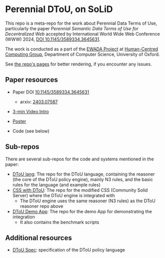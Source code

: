 Perennial DToU, on SoLiD
======

This repo is a meta-repo for the work about Perennial Data Terms of Use, particularly the paper *Perennial Semantic Data Terms of Use for Decentralized Web* accepted by International World Wide Web Conference (WWW) 2024, [DOI 10.1145/3589334.3645631](https://doi.org/10.1145/3589334.3645631).

The work is conducted as a part of the [EWADA Project](https://ewada.ox.ac.uk/) at [Human-Centred Computing Group](https://hcc.cs.ox.ac.uk/), Department of Computer Science, University of Oxford.

See [the repo's pages](https://renyuneyun.github.io/solid-dtou/) for better rendering, if you encounter any issues.

## Paper resources

- Paper DOI [10.1145/3589334.3645631](https://doi.org/10.1145/3589334.3645631)
  - arxiv: [2403.07587](https://arxiv.org/abs/2403.07587)

- [3-min Video Intro](https://www.youtube.com/watch?v=ERFZdnOq09Y)

- [Poster](./Poster-WWW2024.pdf)

- Code (see below)

## Sub-repos

There are several sub-repos for the code and systems mentioned in the paper:

- [DToU lang](https://github.com/renyuneyun/dtou-lang): The repo for the DToU language, containing the reasoner (the core of the DToU policy engine), mainly N3 rules, and the basic rules for the language (and example rules)
- [CSS with DToU](https://github.com/renyuneyun/CommunitySolidServer): The repo for the modified CSS (Community Solid Server) where the DToU engine is integrated with
  - The DToU engine uses the same reasoner (N3 rules) as the DToU reasoner repo above
- [DToU Demo App](https://github.com/renyuneyun/dtou-demo-app): The repo for the demo App for demonstrating the integration
  - It also contains the benchmark scripts

## Additional resources

- [DToU Spec](./dtou-spec.html): specification of the DToU policy language